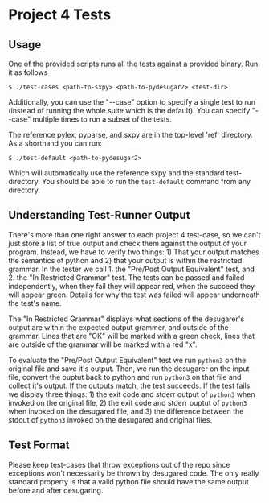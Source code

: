 Project 4 Tests
===============

## Usage

One of the provided scripts runs all the tests against a provided binary.
Run it as follows 

    $ ./test-cases <path-to-sxpy> <path-to-pydesugar2> <test-dir>

Additionally, you can use the "--case" option to specify a single test to run
(instead of running the whole suite which is the default). You can specify
"--case" multiple times to run a subset of the tests.

The reference pylex, pyparse, and sxpy are in the top-level 'ref' directory.
As a shorthand you can run:

    $ ./test-default <path-to-pydesugar2>

Which will automatically use the reference sxpy and the standard test-directory. 
You should be able to run the `test-default` command from any directory.

## Understanding Test-Runner Output

There's more than one right answer to each project 4 test-case, so we can't just
store a list of true output and check them against the output of your program.
Instead, we have to verify two things: 1) That your output matches the semantics
of python and 2) that your output is within the restricted grammar. In the
tester we call 1. the "Pre/Post Output Equivalent" test, and 2. the "In 
Restricted Grammar" test. The tests can be passed and failed independently,
when they fail they will appear red, when the succeed they will appear green.
Details for why the test was failed will appear underneath the test's name.

The "In Restricted Grammar" displays what sections of the desugarer's output
are within the expected output grammer, and outside of the grammar. Lines
that are "OK" will be marked with a green check, lines that are outside
of the grammar will be marked with a red "x".

To evaluate the "Pre/Post Output Equivalent" test we run `python3` on the
original file and save it's output. Then, we run the desugarer on the input
file, convert the ouptut back to python and run `python3` on that file and
collect it's output. If the outputs match, the test succeeds. If the test fails
we display three things: 1) the exit code and stderr output of `python3` when
invoked on the original file, 2) the exit code and stderr ouptut of `python3` when
invoked on the desugared file, and 3) the difference between the stdout of `python3`
invoked on the desugared and original files.

## Test Format

Please keep test-cases that throw exceptions out of the repo since exceptions
won't necessarily be thrown by desugared code. The only really standard property
is that a valid python file should have the same output before and after
desugaring.
